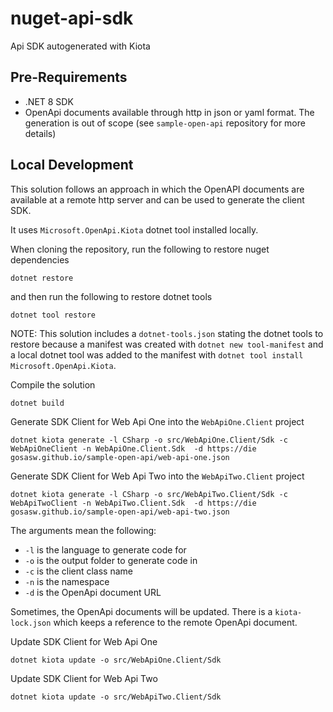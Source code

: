 # nuget-api-sdk
Api SDK autogenerated with Kiota

## Pre-Requirements
- .NET 8 SDK
- OpenApi documents available through http in json or yaml format. The generation is out of scope (see `sample-open-api` repository for more details)

## Local Development
This solution follows an approach in which the OpenAPI documents are available at a remote http server and can be used
to generate the client SDK.

It uses `Microsoft.OpenApi.Kiota` dotnet tool installed locally.

When cloning the repository, run the following to restore nuget dependencies
```
dotnet restore
```
and then run the following to restore dotnet tools

```
dotnet tool restore
```

NOTE: This solution includes a `dotnet-tools.json` stating the dotnet tools to restore because a manifest was created
with `dotnet new tool-manifest` and a local dotnet tool was added to the manifest with `dotnet tool install Microsoft.OpenApi.Kiota`.

Compile the solution
```
dotnet build
```

Generate SDK Client for Web Api One into the `WebApiOne.Client` project
```
dotnet kiota generate -l CSharp -o src/WebApiOne.Client/Sdk -c WebApiOneClient -n WebApiOne.Client.Sdk  -d https://die
gosasw.github.io/sample-open-api/web-api-one.json
```

Generate SDK Client for Web Api Two into the `WebApiTwo.Client` project
```
dotnet kiota generate -l CSharp -o src/WebApiTwo.Client/Sdk -c WebApiTwoClient -n WebApiTwo.Client.Sdk  -d https://die
gosasw.github.io/sample-open-api/web-api-two.json
```

The arguments mean the following:
- `-l` is the language to generate code for
- `-o` is the output folder to generate code in
- `-c` is the client class name
- `-n` is the namespace
- `-d` is the OpenApi document URL


Sometimes, the OpenApi documents will be updated. There is a `kiota-lock.json` which keeps a reference
to the remote OpenApi document.

Update SDK Client for Web Api One
```
dotnet kiota update -o src/WebApiOne.Client/Sdk
```

Update SDK Client for Web Api Two
```
dotnet kiota update -o src/WebApiTwo.Client/Sdk
```